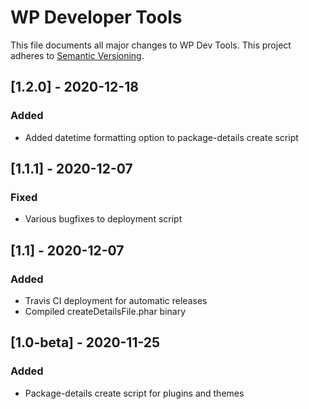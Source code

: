 # WP Developer Tools
This file documents all major changes to WP Dev Tools. This project adheres to [Semantic Versioning](https://semver.org/).

## [1.2.0] - 2020-12-18
### Added
* Added datetime formatting option to package-details create script

## [1.1.1] - 2020-12-07
### Fixed
* Various bugfixes to deployment script

## [1.1] - 2020-12-07
### Added
* Travis CI deployment for automatic releases
* Compiled createDetailsFile.phar binary

## [1.0-beta] - 2020-11-25
### Added
* Package-details create script for plugins and themes